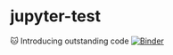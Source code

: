 # jupyter-test

:cat: Introducing outstanding code
[![Binder](https://mybinder.org/badge_logo.svg)](https://mybinder.org/v2/gh/FastAndFourier/jupyter-test/HEAD?urlpath=https%3A%2F%2Fgithub.com%2FFastAndFourier%2Fjupyter-test%2Fblob%2Fmain%2Ftest-notebook.ipynb)
